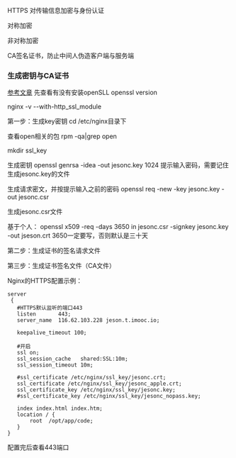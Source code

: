 HTTPS
对传输信息加密与身份认证

对称加密



非对称加密


CA签名证书，防止中间人伪造客户端与服务端



### 生成密钥与CA证书
[参考文章](https://blog.csdn.net/shion0305/article/details/73776449)
先查看有没有安装openSLL
openssl version


nginx -v
--with-http_ssl_module

第一步：生成key密钥
cd /etc/nginx目录下

查看open相关的包
rpm -qa|grep open

mkdir ssl_key

生成密钥
openssl genrsa -idea -out jesonc.key 1024
提示输入密码，需要记住
生成jesonc.key的文件

生成请求密文，并按提示输入之前的密码
openssl req -new -key jesonc.key -out jesonc.csr

生成jesonc.csr文件

基于个人：
openssl x509 -req -days 3650 in jesonc.csr -signkey jesonc.key -out jseson.crt
3650一定要写，否则默认是三十天


第二步：生成证书的签名请求文件

第三步：生成证书签名文件（CA文件）


Nginx的HTTPS配置示例：
```
server
 {
   #HTTPS默认监听的端口443
   listen       443;
   server_name  116.62.103.228 jeson.t.imooc.io;

   keepalive_timeout 100;

   #开启
   ssl on;
   ssl_session_cache   shared:SSL:10m;
   ssl_session_timeout 10m;

   #ssl_certificate /etc/nginx/ssl_key/jesonc.crt;
   ssl_certificate /etc/nginx/ssl_key/jesonc_apple.crt;
   ssl_certificate_key /etc/nginx/ssl_key/jesonc.key;
   #ssl_certificate_key /etc/nginx/ssl_key/jesonc_nopass.key;

   index index.html index.htm;
   location / {
       root  /opt/app/code;
   }
}

```
配置完后查看443端口
